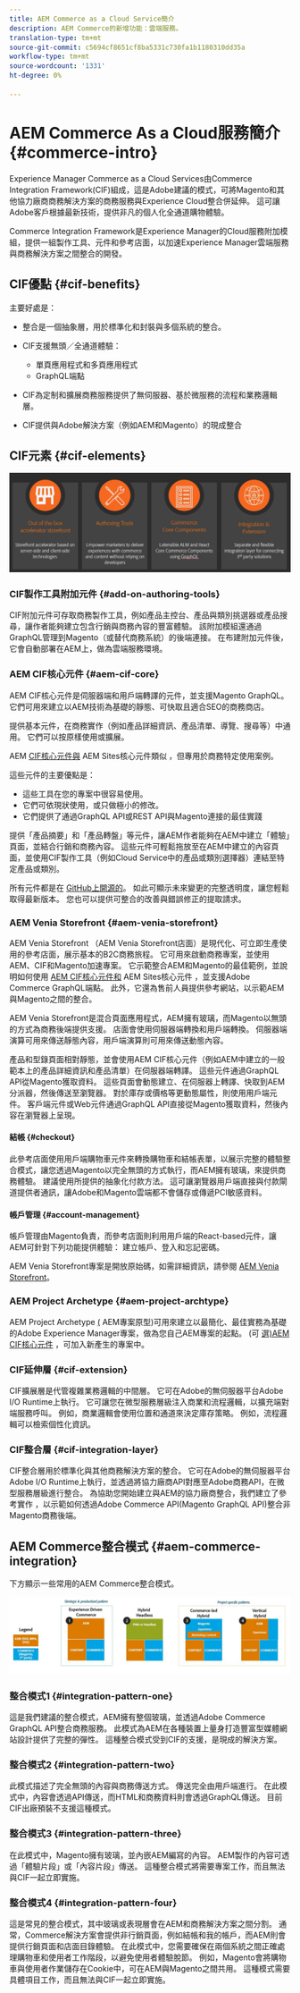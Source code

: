 ```yaml
---
title: AEM Commerce as a Cloud Service簡介
description: AEM Commerce的新增功能：雲端服務。
translation-type: tm+mt
source-git-commit: c5694cf8651cf8ba5331c730fa1b1180310dd35a
workflow-type: tm+mt
source-wordcount: '1331'
ht-degree: 0%

---
```



# AEM Commerce As a Cloud服務簡介 {#commerce-intro}

Experience Manager Commerce as a Cloud Services由Commerce Integration Framework(CIF)組成，這是Adobe建議的模式，可將Magento和其他協力廠商商務解決方案的商務服務與Experience Cloud整合併延伸。 這可讓Adobe客戶根據最新技術，提供非凡的個人化全通道購物體驗。

Commerce Integration Framework是Experience Manager的Cloud服務附加模組，提供一組製作工具、元件和參考店面，以加速Experience Manager雲端服務與商務解決方案之間整合的開發。

## CIF優點 {#cif-benefits}

主要好處是：

* 整合是一個抽象層，用於標準化和封裝與多個系統的整合。

* CIF支援無頭／全通道體驗：

   * 單頁應用程式和多頁應用程式
   * GraphQL端點

* CIF為定制和擴展商務服務提供了無伺服器、基於微服務的流程和業務邏輯層。

* CIF提供與Adobe解決方案（例如AEM和Magento）的現成整合

## CIF元素 {#cif-elements}

![CIF元素](/help/commerce-cloud/assets/cif-overview1.jpg)


### CIF製作工具附加元件 {#add-on-authoring-tools}

CIF附加元件可存取商務製作工具，例如產品主控台、產品與類別挑選器或產品搜尋，讓作者能夠建立包含行銷與商務內容的豐富體驗。 該附加模組還通過GraphQL管理到Magento（或替代商務系統）的後端連接。 在布建附加元件後，它會自動部署在AEM上，做為雲端服務環境。

### AEM CIF核心元件 {#aem-cif-core}

AEM CIF核心元件是伺服器端和用戶端轉譯的元件，並支援Magento GraphQL。 它們可用來建立以AEM技術為基礎的靜態、可快取且適合SEO的商務商店。

提供基本元件，在商務實作（例如產品詳細資訊、產品清單、導覽、搜尋等）中通用。 它們可以按原樣使用或擴展。

AEM [CIF核心元件與](https://github.com/adobe/aem-core-cif-components) AEM Sites核心元件類似 [](https://github.com/adobe/aem-core-wcm-components) ，但專用於商務特定使用案例。

這些元件的主要優點是：

* 這些工具在您的專案中很容易使用。
* 它們可依現狀使用，或只做極小的修改。
* 它們提供了通過GraphQL API或REST API與Magento連接的最佳實踐

提供「產品摘要」和「產品轉盤」等元件，讓AEM作者能夠在AEM中建立「體驗」頁面，並結合行銷和商務內容。 這些元件可輕鬆拖放至在AEM中建立的內容頁面，並使用CIF製作工具（例如Cloud Service中的產品或類別選擇器）連結至特定產品或類別。

所有元件都是在 [GitHub上開源的](https://github.com/adobe/aem-core-cif-components)。 如此可顯示未來變更的完整透明度，讓您輕鬆取得最新版本。 您也可以提供可整合的改善與錯誤修正的提取請求。

### AEM Venia Storefront {#aem-venia-storefront}

AEM Venia Storefront [](https://github.com/adobe/aem-cif-guides-venia) （AEM Venia Storefront店面）是現代化、可立即生產使用的參考店面，展示基本的B2C商務旅程。 它可用來啟動商務專案，並使用AEM、CIF和Magento加速專案。 它示範整合AEM和Magento的最佳範例，並說明如何使用 [AEM CIF核心元件和](https://github.com/adobe/aem-core-cif-components) AEM Sites核心元件 [](https://github.com/adobe/aem-core-wcm-components) ，並支援Adobe Commerce GraphQL端點。 此外，它還為售前人員提供參考網站，以示範AEM與Magento之間的整合。

AEM Venia Storefront是混合頁面應用程式，AEM擁有玻璃，而Magento以無頭的方式為商務後端提供支援。 店面會使用伺服器端轉換和用戶端轉換。 伺服器端演算可用來傳送靜態內容，用戶端演算則可用來傳送動態內容。

產品和型錄頁面相對靜態，並會使用AEM CIF核心元件（例如AEM中建立的一般範本上的產品詳細資訊和產品清單）在伺服器端轉譯。 這些元件通過GraphQL API從Magento獲取資料。
這些頁面會動態建立、在伺服器上轉譯、快取到AEM分派器，然後傳送至瀏覽器。
對於庫存或價格等更動態屬性，則使用用戶端元件。 客戶端元件或Web元件通過GraphQL API直接從Magento獲取資料，然後內容在瀏覽器上呈現。

#### 結帳 {#checkout}

此參考店面使用用戶端購物車元件來轉換購物車和結帳表單，以展示完整的體驗整合模式，讓您透過Magento以完全無頭的方式執行，而AEM擁有玻璃，來提供商務體驗。 建議使用所提供的抽象化付款方法。 這可讓瀏覽器用戶端直接與付款閘道提供者通訊，讓Adobe和Magento雲端都不會儲存或傳遞PCI敏感資料。

#### 帳戶管理 {#account-management}

帳戶管理由Magento負責，而參考店面則利用用戶端的React-based元件，讓AEM可針對下列功能提供體驗： 建立帳戶、登入和忘記密碼。

AEM Venia Storefront專案是開放原始碼，如需詳細資訊，請參閱 [AEM Venia Storefront](https://github.com/adobe/aem-cif-guides-venia)。

### AEM Project Archetype {#aem-project-archtype}

AEM Project Archetype [(](https://docs.adobe.com/content/help/en/experience-manager-core-components/using/developing/archetype/overview.html) AEM專案原型)可用來建立以最簡化、最佳實務為基礎的Adobe Experience Manager專案，做為您自己AEM專案的起點。 (可 [選)AEM CIF核心元件](https://github.com/adobe/aem-core-cif-components) ，可加入新產生的專案中。

### CIF延伸層 {#cif-extension}

CIF擴展層是代管複雜業務邏輯的中間層。 它可在Adobe的無伺服器平台Adobe I/O Runtime上執行。 它可讓您在微型服務層級注入商業和流程邏輯，以擴充端對端服務呼叫。 例如，商業邏輯會使用位置和通道來決定庫存策略。 例如，流程邏輯可以檢索個性化資訊。

### CIF整合層 {#cif-integration-layer}

CIF整合層用於標準化與其他商務解決方案的整合。 它可在Adobe的無伺服器平台Adobe I/O Runtime上執行，並透過將協力廠商API對應至Adobe商務API，在微型服務層級進行整合。 為協助您開始建立與AEM的協力廠商整合，我們建立了參考實作 [](https://github.com/adobe/commerce-cif-graphql-integration-reference) ，以示範如何透過Adobe Commerce API(Magento GraphQL API)整合非Magento商務後端。

## AEM Commerce整合模式 {#aem-commerce-integration}

下方顯示一些常用的AEM Commerce整合模式。

![AEM CIF整合模式](/help/commerce-cloud/assets/aem-cif-integration-patterns-updated.JPG)


### 整合模式1 {#integration-pattern-one}

這是我們建議的整合模式，AEM擁有整個玻璃，並透過Adobe Commerce GraphQL API整合商務服務。 此模式為AEM在各種裝置上量身打造豐富型媒體網站設計提供了完整的彈性。 這種整合模式受到CIF的支援，是現成的解決方案。


### 整合模式2 {#integration-pattern-two}

此模式描述了完全無頭的內容與商務傳送方式。 傳送完全由用戶端進行。 在此模式中，內容會透過API傳送，而HTML和商務資料則會透過GraphQL傳送。 目前CIF出廠預裝不支援這種模式。


### 整合模式3 {#integration-pattern-three}

在此模式中，Magento擁有玻璃，並內嵌AEM編寫的內容。 AEM製作的內容可透過「體驗片段」或「內容片段」傳送。 這種整合模式將需要專案工作，而且無法與CIF一起立即實施。


### 整合模式4 {#integration-pattern-four}

這是常見的整合模式，其中玻璃或表現層會在AEM和商務解決方案之間分割。 通常，Commerce解決方案會提供非行銷頁面，例如結帳和我的帳戶，而AEM則會提供行銷頁面和店面目錄體驗。 在此模式中，您需要確保在兩個系統之間正確處理購物車和使用者工作階段，以避免使用者體驗脫節。 例如，Magento會將購物車與使用者作業儲存在Cookie中，可在AEM與Magento之間共用。 這種模式需要具體項目工作，而且無法與CIF一起立即實施。
